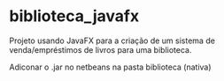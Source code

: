 # biblioteca_javafx
Projeto usando JavaFX para a criação de um sistema de venda/empréstimos de livros para uma biblioteca.

Adiconar o .jar no netbeans na pasta biblioteca (nativa)

